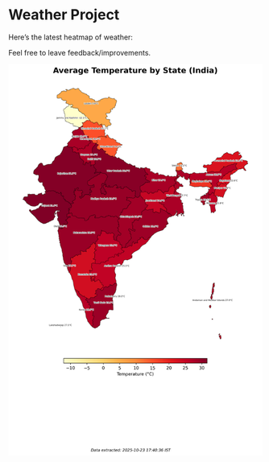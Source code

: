 # Weather Project

Here’s the latest heatmap of weather:

Feel free to leave feedback/improvements.

![India Heatmap](docs/assets/india_heatmap.png?v=FA1B3E)
